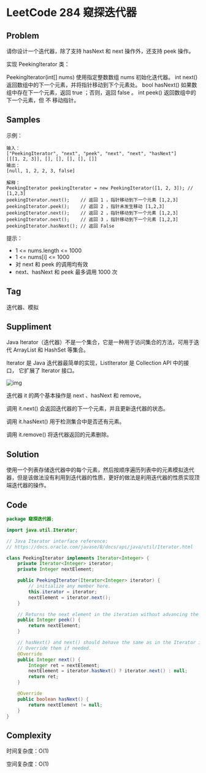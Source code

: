 # LeetCode 284 窥探迭代器

## Problem

请你设计一个迭代器，除了支持 hasNext 和 next 操作外，还支持 peek 操作。

实现 PeekingIterator 类：

PeekingIterator(int[] nums) 使用指定整数数组 nums 初始化迭代器。
int next() 返回数组中的下一个元素，并将指针移动到下个元素处。
bool hasNext() 如果数组中存在下一个元素，返回 true ；否则，返回 false 。
int peek() 返回数组中的下一个元素，但 不 移动指针。

## Samples


示例：

```
输入：
["PeekingIterator", "next", "peek", "next", "next", "hasNext"]
[[[1, 2, 3]], [], [], [], [], []]
输出：
[null, 1, 2, 2, 3, false]

解释：
PeekingIterator peekingIterator = new PeekingIterator([1, 2, 3]); // [1,2,3]
peekingIterator.next();    // 返回 1 ，指针移动到下一个元素 [1,2,3]
peekingIterator.peek();    // 返回 2 ，指针未发生移动 [1,2,3]
peekingIterator.next();    // 返回 2 ，指针移动到下一个元素 [1,2,3]
peekingIterator.next();    // 返回 3 ，指针移动到下一个元素 [1,2,3]
peekingIterator.hasNext(); // 返回 False
```


提示：

- 1 <= nums.length <= 1000
- 1 <= nums[i] <= 1000
- 对 next 和 peek 的调用均有效
- next、hasNext 和 peek 最多调用  1000 次

## Tag

迭代器、模拟

## Suppliment

Java Iterator（迭代器）不是一个集合，它是一种用于访问集合的方法，可用于迭代 ArrayList 和 HashSet 等集合。

Iterator 是 Java 迭代器最简单的实现，ListIterator 是 Collection API 中的接口， 它扩展了 Iterator 接口。

![img](https://www.runoob.com/wp-content/uploads/2020/07/ListIterator-Class-Diagram.jpg)

迭代器 it 的两个基本操作是 next 、hasNext 和 remove。

调用 it.next() 会返回迭代器的下一个元素，并且更新迭代器的状态。

调用 it.hasNext() 用于检测集合中是否还有元素。

调用 it.remove() 将迭代器返回的元素删除。

## Solution

使用一个列表存储迭代器中的每个元素，然后按顺序遍历列表中的元素模拟迭代器，但是该做法没有利用到迭代器的性质，更好的做法是利用迭代器的性质实现顶端迭代器的操作。

## Code

```java
package 窥探迭代器;

import java.util.Iterator;

// Java Iterator interface reference:
// https://docs.oracle.com/javase/8/docs/api/java/util/Iterator.html

class PeekingIterator implements Iterator<Integer> {
    private Iterator<Integer> iterator;
    private Integer nextElement;

    public PeekingIterator(Iterator<Integer> iterator) {
        // initialize any member here.
        this.iterator = iterator;
        nextElement = iterator.next();
    }

    // Returns the next element in the iteration without advancing the iterator.
    public Integer peek() {
        return nextElement;
    }

    // hasNext() and next() should behave the same as in the Iterator interface.
    // Override them if needed.
    @Override
    public Integer next() {
        Integer ret = nextElement;
        nextElement = iterator.hasNext() ? iterator.next() : null;
        return ret;
    }

    @Override
    public boolean hasNext() {
        return nextElement != null;
    }
}
```

## Complexity

时间复杂度：O(1)

空间复杂度：O(1)
